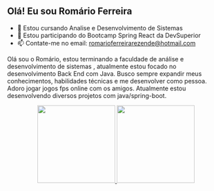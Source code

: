 ## Olá! Eu sou Romário Ferreira



- 🔭 Estou cursando Analise e Desenvolvimento de Sistemas
- 🌱 Estou participando do Bootcamp Spring React da DevSuperior
- 📫 Contate-me no email: romarioferreirarezende@hotmail.com

Olá sou o Romário, estou terminando a faculdade de análise e desenvolvimento de sistemas , atualmente estou focado no desenvolvimento Back End com Java. Busco sempre expandir meus conhecimentos, habilidades técnicas e me desenvolver como pessoa. Adoro jogar jogos fps online com os amigos. Atualmente estou desenvolvendo diversos projetos com java/spring-boot.

<div align="center">
  <a href="https://github.com/Romariorfr">
  <img height="180em" src="https://github-readme-stats.vercel.app/api?username=Romariorfr&show_icons=true&theme=dracula&include_all_commits=true&count_private=true"/>
  <img height="180em" src="https://github-readme-stats.vercel.app/api/top-langs/?username=Romariorfr&layout=compact&langs_count=7&theme=dracula"/>
</div>


